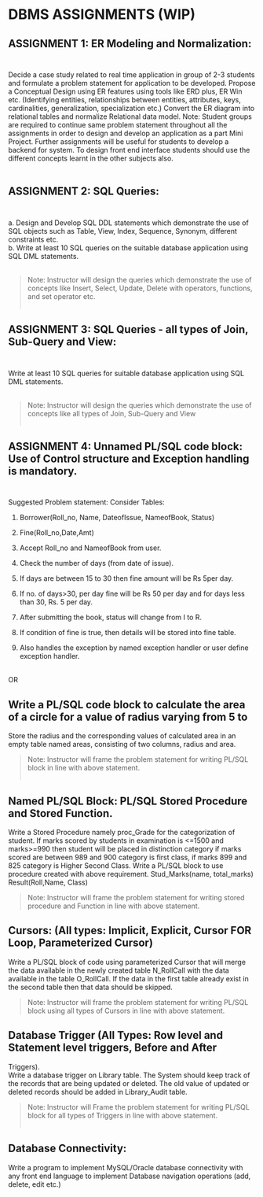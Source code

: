 # DBMS ASSIGNMENTS (WIP)
## ASSIGNMENT 1: ER Modeling and Normalization:<br/><br/>
Decide a case study related to real time application in group of 2-3 students and formulate a
problem statement for application to be developed. Propose a Conceptual Design using ER
features using tools like ERD plus, ER Win etc. (Identifying entities, relationships between
entities, attributes, keys, cardinalities, generalization, specialization etc.) Convert the ER diagram
into relational tables and normalize Relational data model.
Note: Student groups are required to continue same problem statement throughout all the
assignments in order to design and develop an application as a part Mini Project. Further
assignments will be useful for students to develop a backend for system. To design front end
interface students should use the different concepts learnt in the other subjects also.
<br/><br/>

## ASSIGNMENT 2: SQL Queries:<br/><br/>
a. Design and Develop SQL DDL statements which demonstrate the use of SQL objects such
as Table, View, Index, Sequence, Synonym, different constraints etc.<br/>
b. Write at least 10 SQL queries on the suitable database application using SQL DML
statements.
<br/><br/>
>Note: Instructor will design the queries which demonstrate the use of concepts like Insert, Select,
>Update, Delete with operators, functions, and set operator etc.
<br/><br/>

## ASSIGNMENT 3: SQL Queries - all types of Join, Sub-Query and View:<br/><br/>
Write at least 10 SQL queries for suitable database application using SQL DML statements.<br/>
<br/>
>Note: Instructor will design the queries which demonstrate the use of concepts like all types of
>Join, Sub-Query and View
<br/><br/>

## ASSIGNMENT 4: Unnamed PL/SQL code block: Use of Control structure and Exception handling is mandatory.<br/><br/>
Suggested Problem statement:
Consider Tables:
  1. Borrower(Roll_no, Name, DateofIssue, NameofBook, Status)
  
  2. Fine(Roll_no,Date,Amt)
  
  3. Accept Roll_no and NameofBook from user.
  
  4. Check the number of days (from date of issue).
  
  5. If days are between 15 to 30 then fine amount will be Rs 5per day.
  
  6. If no. of days>30, per day fine will be Rs 50 per day and for days less than 30, Rs. 5 per
  day.
  
  7. After submitting the book, status will change from I to R.
  
  8. If condition of fine is true, then details will be stored into fine table.
  
  9. Also handles the exception by named exception handler or user define exception handler.<br/><br/>
  
OR<br/>

## Write a PL/SQL code block to calculate the area of a circle for a value of radius varying from 5 to
Store the radius and the corresponding values of calculated area in an empty table named areas,
consisting of two columns, radius and area.
>Note: Instructor will frame the problem statement for writing PL/SQL block in line with above
>statement.
<br/><br/>

## Named PL/SQL Block: PL/SQL Stored Procedure and Stored Function.
Write a Stored Procedure namely proc_Grade for the categorization of student. If marks scored by
students in examination is <=1500 and marks>=990 then student will be placed in distinction
category if marks scored are between 989 and 900 category is first class, if marks 899 and 825
category is Higher Second Class.
Write a PL/SQL block to use procedure created with above requirement.
Stud_Marks(name, total_marks) Result(Roll,Name, Class)
>Note: Instructor will frame the problem statement for writing stored procedure and Function in
>line with above statement.

## Cursors: (All types: Implicit, Explicit, Cursor FOR Loop, Parameterized Cursor)<br/>
Write a PL/SQL block of code using parameterized Cursor that will merge the data available in
the newly created table N_RollCall with the data available in the table O_RollCall. If the data in
the first table already exist in the second table then that data should be skipped.
>Note: Instructor will frame the problem statement for writing PL/SQL block using all types of
>Cursors in line with above statement.

## Database Trigger (All Types: Row level and Statement level triggers, Before and After
Triggers).<br/>
Write a database trigger on Library table. The System should keep track of the records that are
being updated or deleted. The old value of updated or deleted records should be added in
Library_Audit table.
>Note: Instructor will Frame the problem statement for writing PL/SQL block for all types of
>Triggers in line with above statement.
<br/><br/>
## Database Connectivity:
Write a program to implement MySQL/Oracle database connectivity with any front end
language to implement Database navigation operations (add, delete, edit etc.)
<br/><br/>
